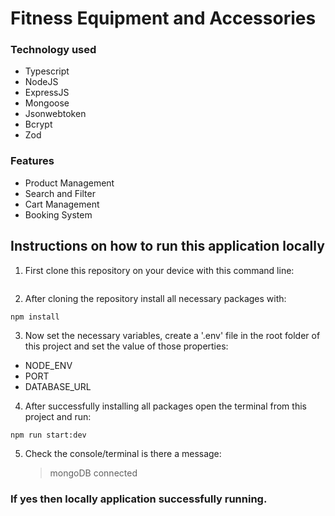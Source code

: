 # Fitness Equipment and Accessories


### Technology used

- Typescript
- NodeJS
- ExpressJS
- Mongoose
- Jsonwebtoken
- Bcrypt
- Zod

### Features

- Product Management
- Search and Filter
- Cart Management
- Booking System

## Instructions on how to run this application locally

1. First clone this repository on your device with this command line:

```

```

2. After cloning the repository install all necessary packages with:

```
npm install
```

3. Now set the necessary variables, create a '.env' file in the root folder of this project and set the value of those properties:

- NODE_ENV
- PORT
- DATABASE_URL

4. After successfully installing all packages open the terminal from this project and run:

```
npm run start:dev
```

5. Check the console/terminal is there a message:
   > mongoDB connected

### If yes then locally application successfully running.
